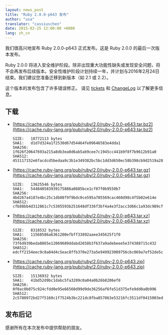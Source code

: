```yaml
---
layout: news_post
title: "Ruby 2.0.0-p643 发布"
author: "usa"
translator: "cassiuschen"
date: 2015-02-25 12:00:00 +0000
lang: zh_cn
---
```


我们很高兴地宣布 Ruby 2.0.0-p643 正式发布。这是 Ruby 2.0.0 的最后一次版本发布。

Ruby 2.0.0 将进入安全维护阶段。除非出现重大功能性缺失或发现安全问题，将不会再发布后续版本。安全性维护阶段计划持续一年，并计划与2016年2月24日结束。我们建议您准备迁移到新版本（如 2.1 或 2.2）。

这个版本的发布包含了许多错误修正。
请见 [tickets](https://bugs.ruby-lang.org/projects/ruby-200/issues?set_filter=1&amp;status_id=5)
和 [ChangeLog](https://svn.ruby-lang.org/repos/ruby/tags/v2_0_0_643/ChangeLog)
以了解更多信息。

## 下载

* [https://cache.ruby-lang.org/pub/ruby/2.0/ruby-2.0.0-p643.tar.bz2](https://cache.ruby-lang.org/pub/ruby/2.0/ruby-2.0.0-p643.tar.bz2)

      SIZE:   10772113 bytes
      SHA1:   d1d7d324a1f2530d67d54464fe09646583e4dda1
      SHA256: 1f626f20647693a215a8db3ea0d6ab5ab9cee7c1945cc441b9f8f7b9612b91a0
      SHA512: 453117152e6facdcd5bedaa9c3b1e349382bc5bc1dd3d650ec58b398cb9d2519a2822d05da10bcc5dbbb4f513fc5fef310caa3529d176fa2d453befb28e4d83a

* [https://cache.ruby-lang.org/pub/ruby/2.0/ruby-2.0.0-p643.tar.gz](https://cache.ruby-lang.org/pub/ruby/2.0/ruby-2.0.0-p643.tar.gz)

      SIZE:   13625546 bytes
      SHA1:   544840583939175886a0885bce1cf07f0b9550b7
      SHA256: 4bd267a4187e4bc25c1db08f9f9bdc0ce595a705569cac460d98c4f5b02e614e
      SHA512: cfb88bb4d312861c7c5305593b251648df336f3bf4a4e3f2acc3d66c1a93dc989cf5b60ce9158418ef3fbe4b2e41e7bc86e08942a6624441cfe1297325166b32

* [https://cache.ruby-lang.org/pub/ruby/2.0/ruby-2.0.0-p643.tar.xz](https://cache.ruby-lang.org/pub/ruby/2.0/ruby-2.0.0-p643.tar.xz)

      SIZE:   8318532 bytes
      SHA1:   11568586a6361200efbff33892aaee345625f1f0
      SHA256: 73f6d939beda8865e12069689ddabd2658b3f637a9adebeee5e374388715c432
      SHA512: edcff2154eec9c8a84d4c5eac8ffb370e273a5e949923009756cbc069a7ef52de5c91981bd726ae5043bc2784d8ff5080444bc29d0693abc08ff66a8783a7cbc

* [https://cache.ruby-lang.org/pub/ruby/2.0/ruby-2.0.0-p643.zip](https://cache.ruby-lang.org/pub/ruby/2.0/ruby-2.0.0-p643.zip)

      SIZE:   15136932 bytes
      SHA1:   41bd52d9bc1dabc5fa3209c0a04a0b26b8206ef8
      SHA256: 0f0ac0b075c924cfdd0e95e66560d99d9de36256af6fe51d375efe9dd0a0b996
      SHA512: 2c5780972bd27f5160c1f7524b3bc221dc8fba857863e53216fc3511df0415003ed1d4bc8c49533a34eedab0de72a261e5d4f2cecc251c64be843194ce3efbb6

## 发布后记

感谢所有在本次发布中提供帮助的朋友。
